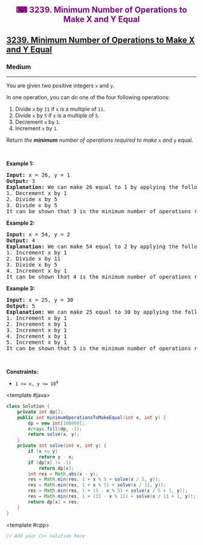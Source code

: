 <div align = "center">
<h style = "margin-bottom: 0px; margin-top: 0px; color : purple;" align = "center" class = "header">

## ⌨ 3239. Minimum Number of Operations to Make X and Y Equal

</h>
</div>

<h2><a href="https://leetcode.com/problems/minimum-number-of-operations-to-make-x-and-y-equal" target = "_blank">3239. Minimum Number of Operations to Make X and Y Equal</a></h2><h3>Medium</h3><hr><p>You are given two positive integers <code>x</code> and <code>y</code>.</p>

<p>In one operation, you can do one of the four following operations:</p>

<ol>
	<li>Divide <code>x</code> by <code>11</code> if <code>x</code> is a multiple of <code>11</code>.</li>
	<li>Divide <code>x</code> by <code>5</code> if <code>x</code> is a multiple of <code>5</code>.</li>
	<li>Decrement <code>x</code> by <code>1</code>.</li>
	<li>Increment <code>x</code> by <code>1</code>.</li>
</ol>

<p>Return <em>the <strong>minimum</strong> number of operations required to make </em> <code>x</code> <i>and</i> <code>y</code> equal.</p>

<p>&nbsp;</p>
<p><strong class="example">Example 1:</strong></p>

<pre>
<strong>Input:</strong> x = 26, y = 1
<strong>Output:</strong> 3
<strong>Explanation:</strong> We can make 26 equal to 1 by applying the following operations: 
1. Decrement x by 1
2. Divide x by 5
3. Divide x by 5
It can be shown that 3 is the minimum number of operations required to make 26 equal to 1.
</pre>

<p><strong class="example">Example 2:</strong></p>

<pre>
<strong>Input:</strong> x = 54, y = 2
<strong>Output:</strong> 4
<strong>Explanation:</strong> We can make 54 equal to 2 by applying the following operations: 
1. Increment x by 1
2. Divide x by 11 
3. Divide x by 5
4. Increment x by 1
It can be shown that 4 is the minimum number of operations required to make 54 equal to 2.
</pre>

<p><strong class="example">Example 3:</strong></p>

<pre>
<strong>Input:</strong> x = 25, y = 30
<strong>Output:</strong> 5
<strong>Explanation:</strong> We can make 25 equal to 30 by applying the following operations: 
1. Increment x by 1
2. Increment x by 1
3. Increment x by 1
4. Increment x by 1
5. Increment x by 1
It can be shown that 5 is the minimum number of operations required to make 25 equal to 30.
</pre>

<p>&nbsp;</p>
<p><strong>Constraints:</strong></p>

<ul>
	<li><code>1 &lt;= x, y &lt;= 10<sup>4</sup></code></li>
</ul>

<CodeTabs :languages="[ { name: 'C++', slot: 'cpp' }, { name: 'Java', slot: 'java' } ]">

<template #java>

```java
class Solution {
    private int dp[];
    public int minimumOperationsToMakeEqual(int x, int y) {
        dp = new int[100000];
        Arrays.fill(dp, -1);
        return solve(x, y);
    }
    private int solve(int x, int y) {
        if (x <= y)
            return y - x;
        if (dp[x] != -1)
            return dp[x];
        int res = Math.abs(x - y);
        res = Math.min(res, 1 + x % 5 + solve(x / 5, y));
        res = Math.min(res, 1 + x % 11 + solve(x / 11, y));
        res = Math.min(res, 1 + (5 - x % 5) + solve(x / 5 + 1, y));
        res = Math.min(res, 1 + (11 - x % 11) + solve(x / 11 + 1, y));
        return dp[x] = res;
    }
}
```

</template>

<template #cpp>

```cpp
// Add your C++ solution here
```

</template>

</CodeTabs>
